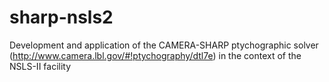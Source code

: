 # sharp-nsls2
Development and application of the CAMERA-SHARP ptychographic solver (http://www.camera.lbl.gov/#!ptychography/dtl7e) in the context of the NSLS-II facility
